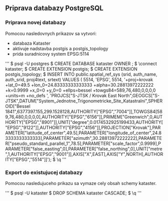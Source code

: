## Priprava databazy PostgreSQL

### Priprava novej databazy
Pomocou nasledovnych prikazov sa vytvori:
 * databaza Kataster
 * aktivuje nadstavba postgis a postgis_topology
 * prida suradnicovy system EPSG:5114

'''
$ psql -U <db-user> postgres
$ CREATE DATABASE kataster OWNER <dbuser>;
$ \connect kataster;
$ CREATE EXTENSION postgis;
$ CREATE EXTENSION postgis_topology;
$ INSERT INTO public.spatial_ref_sys (srid, auth_name, auth_srid, proj4text, srtext) VALUES ( 5514, 'EPSG', 5514, '+proj=krovak +lat_0=49.5 +lon_0=24.83333333333333 +alpha=30.28813972222222 +k=0.9999 +x_0=0 +y_0=0 +ellps=bessel +towgs84=589,76,480,0,0,0,0 +units=m +no_defs ', 'PROJCS["S-JTSK / Krovak East North",GEOGCS["S-JTSK",DATUM["System_Jednotne_Trigonometricke_Site_Katastralni",SPHEROID["Bessel 1841",6377397.155,299.1528128,AUTHORITY["EPSG","7004"]],TOWGS84[589,76,480,0,0,0,0],AUTHORITY["EPSG","6156"]],PRIMEM["Greenwich",0,AUTHORITY["EPSG","8901"]],UNIT["degree",0.0174532925199433,AUTHORITY["EPSG","9122"]],AUTHORITY["EPSG","4156"]],PROJECTION["Krovak"],PARAMETER["latitude_of_center",49.5],PARAMETER["longitude_of_center",24.83333333333333],PARAMETER["azimuth",30.28813972222222],PARAMETER["pseudo_standard_parallel_1",78.5],PARAMETER["scale_factor",0.9999],PARAMETER["false_easting",0],PARAMETER["false_northing",0],UNIT["metre",1,AUTHORITY["EPSG","9001"]],AXIS["X",EAST],AXIS["Y",NORTH],AUTHORITY["EPSG","5514"]]');
$ \q
'''

### Export do existujucej databazy
Pomocou nasledujuceho prikazu sa vymaze cely obsah schemy kataster.

'''
$ psql -U <dbuser> kataster
$ DROP SCHEMA kataster CASCADE;
$ \q
'''
